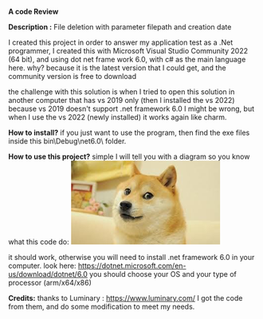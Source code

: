 **A code Review**

**Description :** File deletion with parameter filepath and creation date

I created this project in order to answer my application test as a .Net programmer,
I created this with Microsoft Visual Studio Community 2022 (64 bit),
and using dot net frame work 6.0, with c# as the main language here.
why? because it is the latest version that I could get, and the community version is free to download

the challenge with this solution is when I tried to open this solution in another computer
that has vs 2019 only (then I installed the vs 2022) because vs 2019 doesn't support .net framework 6.0
I might be wrong, but when I use the vs 2022 (newly installed) it works again like charm.

**How to install?**
if you just want to use the program, then find the exe files inside this bin\Debug\net6.0\ folder.

**How to use this project?**
simple I will tell you with a diagram so you know what this code do:
![Test Image 1](doge.jpg)

it should work, otherwise you will need to install .net framework 6.0 in your computer.
look here:
https://dotnet.microsoft.com/en-us/download/dotnet/6.0
you should choose your OS and your type of processor (arm/x64/x86)

**Credits:**
thanks to Luminary : https://www.luminary.com/
I got the code from them, and do some modification to meet my needs.


